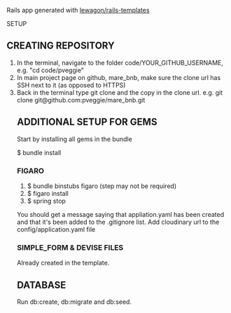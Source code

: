 Rails app generated with [lewagon/rails-templates](https://github.com/lewagon/rails-templates)


SETUP

<h2>CREATING REPOSITORY</h2>
<ol>
<li>In the terminal, navigate to the folder code/YOUR_GITHUB_USERNAME, e.g. "cd code/pveggie"</li>
<li>In main project page on github, mare_bnb, make sure the clone url has SSH next to it (as opposed to HTTPS)</li>
<li>Back in the terminal type git clone and the copy in the clone url. e.g. git clone git@github.com:pveggie/mare_bnb.git</li>
</ul>

<h2>ADDITIONAL SETUP FOR GEMS</h2>
<p>Start by installing all gems in the bundle</p>
<p>$ bundle install</p>

<h3>FIGARO</h3>
<ol>
<li>$ bundle binstubs figaro (step may not be required)</li>
<li>$ figaro install</li>
<li>$ spring stop</li>
</ol>
<p>You should get a message saying that appliation.yaml has been created and that it's been added to the .gitignore list.
Add cloudinary url to the config/application.yaml file</p>

<h3>SIMPLE_FORM & DEVISE FILES</h3>
<p>Already created in the template.</p>

<h2>DATABASE</h2>
<p>Run db:create, db:migrate and db:seed.</p>
